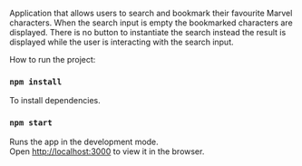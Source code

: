 Application that allows users to search and bookmark their favourite Marvel characters. 
When the search input is empty the bookmarked characters are displayed. There is no button to instantiate the search instead the result is displayed while the user is interacting with the search input.
 
How to run the project:

### `npm install`
To install dependencies.

### `npm start`
Runs the app in the development mode.<br />
Open [http://localhost:3000](http://localhost:3000) to view it in the browser.

